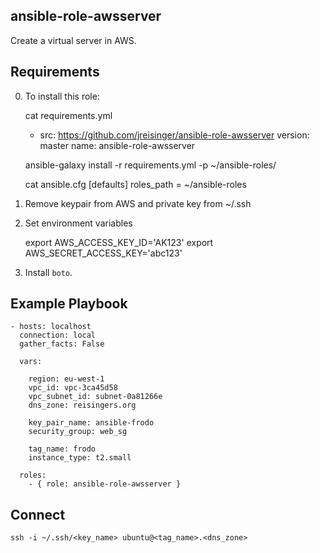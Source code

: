 ## ansible-role-awsserver

Create a virtual server in AWS.

## Requirements

0) To install this role:

    cat requirements.yml
	- src: https://github.com/jreisinger/ansible-role-awsserver
      version: master
      name: ansible-role-awsserver
    
    ansible-galaxy install -r requirements.yml -p ~/ansible-roles/

	cat ansible.cfg
	[defaults]
	roles_path = ~/ansible-roles

1) Remove keypair from AWS and private key from ~/.ssh

2) Set environment variables

    export AWS_ACCESS_KEY_ID='AK123'
    export AWS_SECRET_ACCESS_KEY='abc123'

3) Install `boto`.


## Example Playbook

	- hosts: localhost
	  connection: local
	  gather_facts: False
	
	  vars:
	
	    region: eu-west-1
	    vpc_id: vpc-3ca45d58
	    vpc_subnet_id: subnet-0a81266e
	    dns_zone: reisingers.org
	
	    key_pair_name: ansible-frodo
	    security_group: web_sg
	
	    tag_name: frodo
	    instance_type: t2.small
	
	  roles:
	    - { role: ansible-role-awsserver }

## Connect

    ssh -i ~/.ssh/<key_name> ubuntu@<tag_name>.<dns_zone>
